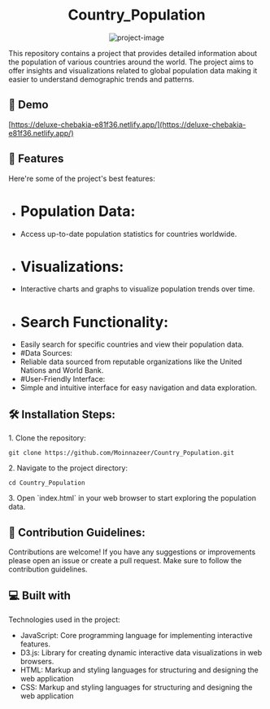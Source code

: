 <h1 align="center" id="title">Country_Population</h1>

<p align="center"><img src="https://socialify.git.ci/Moinnazeer/Country_Population/image?language=1&amp;name=1&amp;owner=1&amp;pattern=Overlapping%20Hexagons&amp;stargazers=1&amp;theme=Auto" alt="project-image"></p>

<p id="description">This repository contains a project that provides detailed information about the population of various countries around the world. The project aims to offer insights and visualizations related to global population data making it easier to understand demographic trends and patterns.</p>

<h2>🚀 Demo</h2>

[https://deluxe-chebakia-e81f36.netlify.app/](https://deluxe-chebakia-e81f36.netlify.app/)

  
  
<h2>🧐 Features</h2>

Here're some of the project's best features:

*   # Population Data:
*   Access up-to-date population statistics for countries worldwide.
*   # Visualizations:
*   Interactive charts and graphs to visualize population trends over time.
*   # Search Functionality:
*   Easily search for specific countries and view their population data.
*   #Data Sources:
*   Reliable data sourced from reputable organizations like the United Nations and World Bank.
*   #User-Friendly Interface:
*   Simple and intuitive interface for easy navigation and data exploration.

<h2>🛠️ Installation Steps:</h2>

<p>1. Clone the repository:</p>

```
git clone https://github.com/Moinnazeer/Country_Population.git
```

<p>2. Navigate to the project directory:</p>

```
cd Country_Population
```

<p>3. Open `index.html` in your web browser to start exploring the population data.</p>

<h2>🍰 Contribution Guidelines:</h2>

Contributions are welcome! If you have any suggestions or improvements please open an issue or create a pull request. Make sure to follow the contribution guidelines.

  
  
<h2>💻 Built with</h2>

Technologies used in the project:

*   JavaScript: Core programming language for implementing interactive features.
*   D3.js: Library for creating dynamic interactive data visualizations in web browsers.
*   HTML: Markup and styling languages for structuring and designing the web application
*   CSS: Markup and styling languages for structuring and designing the web application

